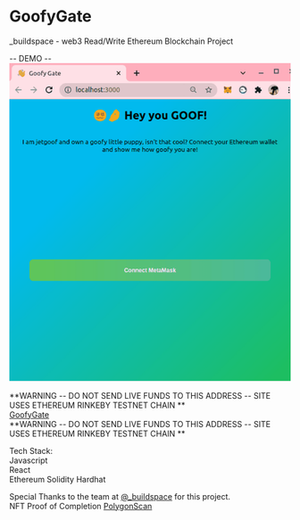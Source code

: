 # GoofyGate  
_buildspace - web3 Read/Write Ethereum Blockchain Project  
  
-- DEMO --  
![GoofyGate Live Demo](/Demo-GoofyGate.gif)  
  
**WARNING -- DO NOT SEND LIVE FUNDS TO THIS ADDRESS -- SITE USES ETHEREUM RINKEBY TESTNET CHAIN **  
[GoofyGate](https://jetgoof.github.io/GoofyGate/)  
**WARNING -- DO NOT SEND LIVE FUNDS TO THIS ADDRESS -- SITE USES ETHEREUM RINKEBY TESTNET CHAIN **  
  
Tech Stack:  
Javascript  
React  
Ethereum
Solidity
Hardhat
  
Special Thanks to the team at [@_buildspace](https://twitter.com/_buildspace) for this project.  
NFT Proof of Completion [PolygonScan](https://polygonscan.com/address/0x32983E967980939E90a65Cbd1B11e8b4481d5DDA#tokentxnsErc721)
